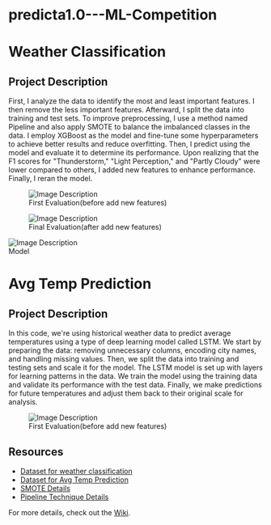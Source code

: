 # predicta1.0---ML-Competition

<!DOCTYPE html>
<html lang="en">
<head>
    <meta charset="UTF-8">
    <meta name="viewport" content="width=device-width, initial-scale=1.0">
</head>
      <h1>Weather Classification</h1>

<body>
    <h2>Project Description</h2>
    <p>
        First, I analyze the data to identify the most and least important features. I then remove the less important features. Afterward, I split the data into training and test sets. To improve preprocessing, I use a method named Pipeline and also apply SMOTE to balance the imbalanced classes in the data. I employ XGBoost as the model and fine-tune some hyperparameters to achieve better results and reduce overfitting. Then, I predict using the model and evaluate it to determine its performance. Upon realizing that the F1 scores for "Thunderstorm," "Light Perception," and "Partly Cloudy" were lower compared to others, I added new features to enhance performance. Finally, I reran the model.
    </p>
   <figure>
        <img src="https://private-user-images.githubusercontent.com/133969661/343965090-c1675022-a2e7-4303-b00c-92530aeb2088.png?jwt=eyJhbGciOiJIUzI1NiIsInR5cCI6IkpXVCJ9.eyJpc3MiOiJnaXRodWIuY29tIiwiYXVkIjoicmF3LmdpdGh1YnVzZXJjb250ZW50LmNvbSIsImtleSI6ImtleTUiLCJleHAiOjE3MjM5MTAzNTksIm5iZiI6MTcyMzkxMDA1OSwicGF0aCI6Ii8xMzM5Njk2NjEvMzQzOTY1MDkwLWMxNjc1MDIyLWEyZTctNDMwMy1iMDBjLTkyNTMwYWViMjA4OC5wbmc_WC1BbXotQWxnb3JpdGhtPUFXUzQtSE1BQy1TSEEyNTYmWC1BbXotQ3JlZGVudGlhbD1BS0lBVkNPRFlMU0E1M1BRSzRaQSUyRjIwMjQwODE3JTJGdXMtZWFzdC0xJTJGczMlMkZhd3M0X3JlcXVlc3QmWC1BbXotRGF0ZT0yMDI0MDgxN1QxNTU0MTlaJlgtQW16LUV4cGlyZXM9MzAwJlgtQW16LVNpZ25hdHVyZT00MjNiMGJkODYyMDNlODhiYTZmNzE3YTIzZDE1MmM4N2M2MTMzMzFkM2NjZDNlZDExNGUyZjUwMGFlNDg5MjA1JlgtQW16LVNpZ25lZEhlYWRlcnM9aG9zdCZhY3Rvcl9pZD0wJmtleV9pZD0wJnJlcG9faWQ9MCJ9.u-xMWGFxjB1vWZLgsXUNNqp3vzEYxIKael7C_03IuSs" alt="Image Description">
        <figcaption>First Evaluation(before add new features)</figcaption>
    </figure>
  <figure>
        <img src="https://private-user-images.githubusercontent.com/133969661/343965206-1954ea4d-487a-4c4f-a2bf-2de52a83769d.png?jwt=eyJhbGciOiJIUzI1NiIsInR5cCI6IkpXVCJ9.eyJpc3MiOiJnaXRodWIuY29tIiwiYXVkIjoicmF3LmdpdGh1YnVzZXJjb250ZW50LmNvbSIsImtleSI6ImtleTUiLCJleHAiOjE3MjM5MTAzNTksIm5iZiI6MTcyMzkxMDA1OSwicGF0aCI6Ii8xMzM5Njk2NjEvMzQzOTY1MjA2LTE5NTRlYTRkLTQ4N2EtNGM0Zi1hMmJmLTJkZTUyYTgzNzY5ZC5wbmc_WC1BbXotQWxnb3JpdGhtPUFXUzQtSE1BQy1TSEEyNTYmWC1BbXotQ3JlZGVudGlhbD1BS0lBVkNPRFlMU0E1M1BRSzRaQSUyRjIwMjQwODE3JTJGdXMtZWFzdC0xJTJGczMlMkZhd3M0X3JlcXVlc3QmWC1BbXotRGF0ZT0yMDI0MDgxN1QxNTU0MTlaJlgtQW16LUV4cGlyZXM9MzAwJlgtQW16LVNpZ25hdHVyZT01MWNlMDBlZjRiNThiZjQ2OTZlNDllMDFkYjg4ZGIyZjBmODQ3NjJjZjgxNWRiNjM2MjBmZjMyNzU2YWEyMjJjJlgtQW16LVNpZ25lZEhlYWRlcnM9aG9zdCZhY3Rvcl9pZD0wJmtleV9pZD0wJnJlcG9faWQ9MCJ9.GCdtpKhcJ8mXiJ29DPxtC7_fJqI4uUIyaVY98-0esPU" alt="Image Description">
        <figcaption>Final Evaluation(after add new features)</figcaption>
    </figure>
  <img src="https://private-user-images.githubusercontent.com/133969661/343965162-95638f93-2b90-49bf-974f-9bc3341cf52f.png?jwt=eyJhbGciOiJIUzI1NiIsInR5cCI6IkpXVCJ9.eyJpc3MiOiJnaXRodWIuY29tIiwiYXVkIjoicmF3LmdpdGh1YnVzZXJjb250ZW50LmNvbSIsImtleSI6ImtleTUiLCJleHAiOjE3MjM5MTAzNTksIm5iZiI6MTcyMzkxMDA1OSwicGF0aCI6Ii8xMzM5Njk2NjEvMzQzOTY1MTYyLTk1NjM4ZjkzLTJiOTAtNDliZi05NzRmLTliYzMzNDFjZjUyZi5wbmc_WC1BbXotQWxnb3JpdGhtPUFXUzQtSE1BQy1TSEEyNTYmWC1BbXotQ3JlZGVudGlhbD1BS0lBVkNPRFlMU0E1M1BRSzRaQSUyRjIwMjQwODE3JTJGdXMtZWFzdC0xJTJGczMlMkZhd3M0X3JlcXVlc3QmWC1BbXotRGF0ZT0yMDI0MDgxN1QxNTU0MTlaJlgtQW16LUV4cGlyZXM9MzAwJlgtQW16LVNpZ25hdHVyZT0zNGI2M2ZjNjJiZmZlZThlZWUwNjYxODlhNzg4NDExOThjN2VkYzkzNTY4Y2M0NWQyOWY2NGY4NWYzNWRhM2YyJlgtQW16LVNpZ25lZEhlYWRlcnM9aG9zdCZhY3Rvcl9pZD0wJmtleV9pZD0wJnJlcG9faWQ9MCJ9.qhl8DCz04bHXaUho8H1HHfm3yCsDOOBCSjF4ldBe6Ks" alt="Image Description">
        <figcaption>Model</figcaption>
    </figure>
</body>

  <h1>Avg Temp Prediction</h1>

<body>
    <h2>Project Description</h2>
    <p>In this code, we're using historical weather data to predict average temperatures using a type of deep learning model called LSTM. We start by preparing the data: removing unnecessary columns, encoding city names, and handling missing values. Then, we split the data into training and testing sets and scale it for the model. The LSTM model is set up with layers for learning patterns in the data. We train the model using the training data and validate its performance with the test data. Finally, we make predictions for future temperatures and adjust them back to their original scale for analysis.
    </p>

   <figure>
        <img src="https://private-user-images.githubusercontent.com/133969661/343966872-b7bba123-2346-4397-8a04-9eee6ba5d92d.png?jwt=eyJhbGciOiJIUzI1NiIsInR5cCI6IkpXVCJ9.eyJpc3MiOiJnaXRodWIuY29tIiwiYXVkIjoicmF3LmdpdGh1YnVzZXJjb250ZW50LmNvbSIsImtleSI6ImtleTUiLCJleHAiOjE3MjM5MTAzNTksIm5iZiI6MTcyMzkxMDA1OSwicGF0aCI6Ii8xMzM5Njk2NjEvMzQzOTY2ODcyLWI3YmJhMTIzLTIzNDYtNDM5Ny04YTA0LTllZWU2YmE1ZDkyZC5wbmc_WC1BbXotQWxnb3JpdGhtPUFXUzQtSE1BQy1TSEEyNTYmWC1BbXotQ3JlZGVudGlhbD1BS0lBVkNPRFlMU0E1M1BRSzRaQSUyRjIwMjQwODE3JTJGdXMtZWFzdC0xJTJGczMlMkZhd3M0X3JlcXVlc3QmWC1BbXotRGF0ZT0yMDI0MDgxN1QxNTU0MTlaJlgtQW16LUV4cGlyZXM9MzAwJlgtQW16LVNpZ25hdHVyZT1hNTNjNmM0MDg1NTI5NWIzY2VkYjI4YWI0YWFhMmEwMWUwM2NmNzRkNmQwNWM4YzkwMGE3MGNjNDYzN2FjN2RlJlgtQW16LVNpZ25lZEhlYWRlcnM9aG9zdCZhY3Rvcl9pZD0wJmtleV9pZD0wJnJlcG9faWQ9MCJ9.Zx-bQP1wpHdhI-XgD3MqojKugcOwZCr4mJTBkqRmF14" alt="Image Description">
        <figcaption>First Evaluation(before add new features)</figcaption>
    </figure>
</body>

<h2>Resources</h2>

<ul>
    <li><a href="https://www.kaggle.com/competitions/predicta-1-0-predict-the-unpredictable-part-2/data">Dataset for weather classification</a></li>
    <li><a href="[/code/preprocess.py](https://www.kaggle.com/competitions/predicta-1-0-predict-the-unpredictable/data)">Dataset for Avg Temp Prediction</a></li>
    <li><a href="https://www.geeksforgeeks.org/smote-for-imbalanced-classification-with-python/">SMOTE Details</a></li>
    <li><a href="https://medium.com/analytics-vidhya/how-to-apply-preprocessing-steps-in-a-pipeline-only-to-specific-features-4e91fe45dfb8)">Pipeline Technique Details</a></li>
</ul>

<p>For more details, check out the <a href="https://github.com/yourusername/yourrepository/wiki">Wiki</a>.</p>

</body>
</html>

</html>

